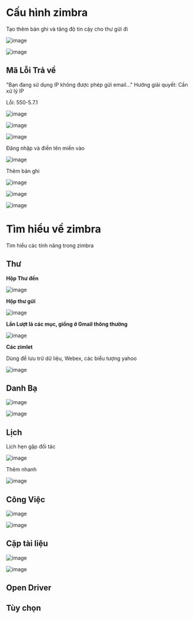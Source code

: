 # Cấu hình zimbra

Tạo thêm bản ghi và tăng độ tin cậy cho thư gửi đi

![image](https://user-images.githubusercontent.com/62273292/163795253-e26ad476-091b-4b38-abe8-312c5e035f62.png)


![image](https://user-images.githubusercontent.com/62273292/163795282-19e0e144-6ed6-477d-bfc5-684776f6fbe3.png)



## Mã Lỗi Trả về

"Bạn đang sử dụng IP không được phép gửi email..."
Hướng giải quyết: Cần xử lý IP

Lỗi: 550-5.7.1

![image](https://user-images.githubusercontent.com/62273292/163915142-fd120402-ad33-457c-9afb-887facaa9378.png)

![image](https://user-images.githubusercontent.com/62273292/163916079-e6245681-0f2d-43fb-9cd4-57fd34a5f774.png)

![image](https://user-images.githubusercontent.com/62273292/163916116-e7e37854-8dea-40b2-801e-0383d58f6edd.png)

Đăng nhập và điền tên miền vào 

![image](https://user-images.githubusercontent.com/62273292/163916347-ed85fc72-166f-4fe2-aaaa-d8df1ad32456.png)

Thêm bản ghi

![image](https://user-images.githubusercontent.com/62273292/163916416-fdde7f86-327f-44b0-8d93-c01285bfb54a.png)

![image](https://user-images.githubusercontent.com/62273292/163920359-7e599894-0b57-4867-aadf-f21b3e28f771.png)

![image](https://user-images.githubusercontent.com/62273292/163920437-0c86f7f5-af78-4b0d-a5cb-161f480858bd.png)

# Tìm hiểu về zimbra

Tìm hiểu các tính năng trong zimbra

## Thư

**Hộp Thư đến**

![image](https://user-images.githubusercontent.com/62273292/163922419-905abab1-4cf3-4488-94d2-8eaae238e587.png)

**Hộp thư gửi**

![image](https://user-images.githubusercontent.com/62273292/163922479-9177caf2-7f79-46fc-8a94-a4050d8e46fa.png)

**Lần Lượt là các mục, giống ở Gmail thông thường**

![image](https://user-images.githubusercontent.com/62273292/163922554-160d9632-1ed3-4679-8c7c-78500b82d15a.png)

**Các zimlet**

Dùng để lưu trữ dữ liệu, Webex, các biểu tượng yahoo

![image](https://user-images.githubusercontent.com/62273292/163922686-e51415ea-b55c-4640-a602-5d575bd48881.png)


## Danh Bạ

![image](https://user-images.githubusercontent.com/62273292/163922798-2fad700c-6f1b-4db5-ad1c-e0c030ac8fa0.png)

![image](https://user-images.githubusercontent.com/62273292/164130805-93bc8904-242e-457d-9d23-836f418151eb.png)


## Lịch

Lịch hẹn gặp đối tác

![image](https://user-images.githubusercontent.com/62273292/164131233-1d01c707-be24-4784-a1eb-48380acbffd8.png)


Thêm nhanh

![image](https://user-images.githubusercontent.com/62273292/164130999-b47ff492-3ec5-4bf5-95a9-75235739ce3d.png)

## Công Việc 

![image](https://user-images.githubusercontent.com/62273292/164131501-9fb57384-e7a9-451d-887d-125f52a9431c.png)

![image](https://user-images.githubusercontent.com/62273292/164131546-c1d059ea-7158-4cef-accc-c1638cf4efdf.png)


## Cặp tài liệu

![image](https://user-images.githubusercontent.com/62273292/164131784-5d380b0b-81ad-4929-911f-4710ec159efa.png)

![image](https://user-images.githubusercontent.com/62273292/164131852-2f994bab-c634-4879-973e-8f5ea2b896cb.png)

## Open Driver
## Tùy chọn
